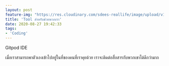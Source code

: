 ```yaml
---
layout: post
feature-img: "https://res.cloudinary.com/sdees-reallife/image/upload/v1555658919/sample_feature_img.png"
title: 'Tool สำหรับช่วยพวกเรา'
date: 2020-08-27 19:42:33
tags:
- 'Coding'
---
```

Gitpod IDE

<i class="fa fa-child" style="color:plum"></i>

เมื่อเราสามารถพาตัวเองเข้าไปอยู่ในที่ของคนที่เราคุยด้วย เราจะติดต่อสื่อสารกับพวกเขาได้ดีกว่ามาก

